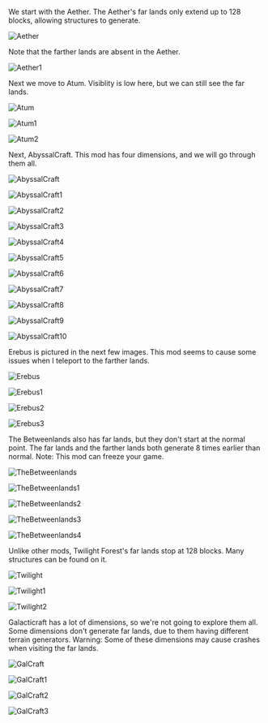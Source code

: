We start with the Aether. The Aether's far lands only extend up to 128 blocks, allowing structures to generate.

![Aether](https://raw.githubusercontent.com/ThisTestUser/FarLandsChronicles/master/assets/Ch3/Aether.png)

Note that the farther lands are absent in the Aether.

![Aether1](https://raw.githubusercontent.com/ThisTestUser/FarLandsChronicles/master/assets/Ch3/Aether1.png)

Next we move to Atum. Visiblity is low here, but we can still see the far lands.

![Atum](https://raw.githubusercontent.com/ThisTestUser/FarLandsChronicles/master/assets/Ch3/Atum.png)

![Atum1](https://raw.githubusercontent.com/ThisTestUser/FarLandsChronicles/master/assets/Ch3/Atum1.png)

![Atum2](https://raw.githubusercontent.com/ThisTestUser/FarLandsChronicles/master/assets/Ch3/Atum2.png)

Next, AbyssalCraft. This mod has four dimensions, and we will go through them all.

![AbyssalCraft](https://raw.githubusercontent.com/ThisTestUser/FarLandsChronicles/master/assets/Ch3/AbyssalCraft.png)

![AbyssalCraft1](https://raw.githubusercontent.com/ThisTestUser/FarLandsChronicles/master/assets/Ch3/AbyssalCraft1.png)

![AbyssalCraft2](https://raw.githubusercontent.com/ThisTestUser/FarLandsChronicles/master/assets/Ch3/AbyssalCraft2.png)

![AbyssalCraft3](https://raw.githubusercontent.com/ThisTestUser/FarLandsChronicles/master/assets/Ch3/AbyssalCraft3.png)

![AbyssalCraft4](https://raw.githubusercontent.com/ThisTestUser/FarLandsChronicles/master/assets/Ch3/AbyssalCraft4.png)

![AbyssalCraft5](https://raw.githubusercontent.com/ThisTestUser/FarLandsChronicles/master/assets/Ch3/AbyssalCraft5.png)

![AbyssalCraft6](https://raw.githubusercontent.com/ThisTestUser/FarLandsChronicles/master/assets/Ch3/AbyssalCraft6.png)

![AbyssalCraft7](https://raw.githubusercontent.com/ThisTestUser/FarLandsChronicles/master/assets/Ch3/AbyssalCraft7.png)

![AbyssalCraft8](https://raw.githubusercontent.com/ThisTestUser/FarLandsChronicles/master/assets/Ch3/AbyssalCraft8.png)

![AbyssalCraft9](https://raw.githubusercontent.com/ThisTestUser/FarLandsChronicles/master/assets/Ch3/AbyssalCraft9.png)

![AbyssalCraft10](https://raw.githubusercontent.com/ThisTestUser/FarLandsChronicles/master/assets/Ch3/AbyssalCraft10.png)

Erebus is pictured in the next few images. This mod seems to cause some issues when I teleport to the farther lands.

![Erebus](https://raw.githubusercontent.com/ThisTestUser/FarLandsChronicles/master/assets/Ch3/Erebus.png)

![Erebus1](https://raw.githubusercontent.com/ThisTestUser/FarLandsChronicles/master/assets/Ch3/Erebus1.png)

![Erebus2](https://raw.githubusercontent.com/ThisTestUser/FarLandsChronicles/master/assets/Ch3/Erebus2.png)

![Erebus3](https://raw.githubusercontent.com/ThisTestUser/FarLandsChronicles/master/assets/Ch3/Erebus3.png)

The Betweenlands also has far lands, but they don't start at the normal point. The far lands and the farther lands both generate 8 times earlier than normal. Note: This mod can freeze your game.

![TheBetweenlands](https://raw.githubusercontent.com/ThisTestUser/FarLandsChronicles/master/assets/Ch3/TheBetweenlands.png)

![TheBetweenlands1](https://raw.githubusercontent.com/ThisTestUser/FarLandsChronicles/master/assets/Ch3/TheBetweenlands1.png)

![TheBetweenlands2](https://raw.githubusercontent.com/ThisTestUser/FarLandsChronicles/master/assets/Ch3/TheBetweenlands2.png)

![TheBetweenlands3](https://raw.githubusercontent.com/ThisTestUser/FarLandsChronicles/master/assets/Ch3/TheBetweenlands3.png)

![TheBetweenlands4](https://raw.githubusercontent.com/ThisTestUser/FarLandsChronicles/master/assets/Ch3/TheBetweenlands4.png)

Unlike other mods, Twilight Forest's far lands stop at 128 blocks. Many structures can be found on it.

![Twilight](https://raw.githubusercontent.com/ThisTestUser/FarLandsChronicles/master/assets/Ch3/Twilight.png)

![Twilight1](https://raw.githubusercontent.com/ThisTestUser/FarLandsChronicles/master/assets/Ch3/Twilight1.png)

![Twilight2](https://raw.githubusercontent.com/ThisTestUser/FarLandsChronicles/master/assets/Ch3/Twilight2.png)

Galacticraft has a lot of dimensions, so we're not going to explore them all. Some dimensions don't generate far lands, due to them having different terrain generators. Warning: Some of these dimensions may cause crashes when visiting the far lands.

![GalCraft](https://raw.githubusercontent.com/ThisTestUser/FarLandsChronicles/master/assets/Ch3/GalCraft.png)

![GalCraft1](https://raw.githubusercontent.com/ThisTestUser/FarLandsChronicles/master/assets/Ch3/GalCraft1.png)

![GalCraft2](https://raw.githubusercontent.com/ThisTestUser/FarLandsChronicles/master/assets/Ch3/GalCraft2.png)

![GalCraft3](https://raw.githubusercontent.com/ThisTestUser/FarLandsChronicles/master/assets/Ch3/GalCraft3.png)
